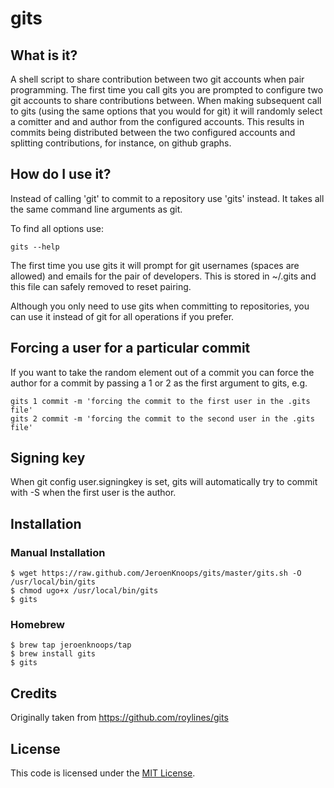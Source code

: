# gits
## What is it?
A shell script to share contribution between two git accounts when pair programming. 
The first time you call gits you are prompted to configure two git accounts to share contributions between.
When making subsequent call to gits (using the same options that you would for git) it will randomly select a comitter and and author from the configured accounts. This results in commits being distributed between the two configured accounts and splitting contributions, for instance, on github graphs.

## How do I use it?
Instead of calling 'git' to commit to a repository use 'gits' instead. It takes all the same command line arguments as git. 

To find all options use:

	gits --help

The first time you use gits it will prompt for git usernames (spaces are allowed) and emails for the pair of developers. This is stored in ~/.gits and this file can safely removed to reset pairing.

Although you only need to use gits when committing to repositories, you can use it instead of git for all operations if you prefer.

## Forcing a user for a particular commit
If you want to take the random element out of a commit you can force the author for a commit by passing a 1 or 2 as the first argument to gits, e.g.
	
	gits 1 commit -m 'forcing the commit to the first user in the .gits file'
	gits 2 commit -m 'forcing the commit to the second user in the .gits file'

## Signing key
When git config user.signingkey is set, gits will automatically try to commit with -S when the first user is the author. 

## Installation
### Manual Installation
	$ wget https://raw.github.com/JeroenKnoops/gits/master/gits.sh -O /usr/local/bin/gits
	$ chmod ugo+x /usr/local/bin/gits
	$ gits

### Homebrew
	$ brew tap jeroenknoops/tap
	$ brew install gits
	$ gits

## Credits
Originally taken from https://github.com/roylines/gits

## License
This code is licensed under the [MIT License](https://opensource.org/licenses/MIT).
